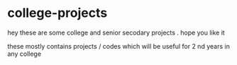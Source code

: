 # college-projects
hey these are some college and senior secodary projects . hope you like it 

these mostly contains projects / codes which will be useful for 2 nd years in any college

